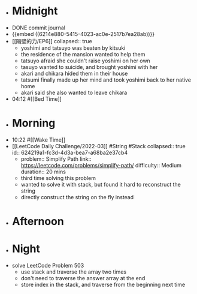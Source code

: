 - # Midnight
- DONE commit journal
- {{embed ((6214e880-5415-4023-ac0e-2517b7ea28ab))}}
- [[隔壁的力/EP6]]
  collapsed:: true
	- yoshimi and tatsuyo was beaten by kitsuki
	- the residence of the mansion wanted to help them
	- tatsuyo afraid she couldn't raise yoshimi on her own
	- tasuyo wanted to suicide, and brought yoshimi with her
	- akari and chikara hided them in their house
	- tatsumi finally made up her mind and took yoshimi back to her native home
	- akari said she also wanted to leave chikara
- 04:12 #[[Bed Time]]
- # Morning
- 10:22 #[[Wake Time]]
- [[LeetCode Daily Challenge/2022-03]] #String #Stack
  collapsed:: true
  id:: 624219a1-fc3d-4d3a-bea7-a68ba2e37cb4
	- problem:: Simplify Path
	  link:: https://leetcode.com/problems/simplify-path/
	  difficulty:: Medium
	  duration:: 20 mins
	- third time solving this problem
	- wanted to solve it with stack, but found it hard to reconstruct the string
	- directly construct the string on the fly instead
- # Afternoon
- # Night
- solve LeetCode Problem 503
	- use stack and traverse the array two times
	- don't need to traverse the answer array at the end
	- store index in the stack, and traverse from the beginning next time